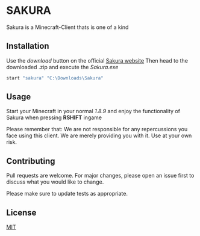 # **SAKURA**

Sakura is a Minecraft-Client thats is one of a kind 

## Installation

Use the *download* button on the official [Sakura website](https://notreasy.github.io/sakura/)
Then head to the downloaded .zip and execute the *Sakura.exe*

```bash
start "sakura" "C:\Downloads\Sakura" 
```

## Usage

Start your Minecraft in your normal *1.8.9* and enjoy the functionality of Sakura when pressing **RSHIFT** ingame



Please remember that: We are not responsible for any repercussions you face using this client.
We are merely providing you with it. Use at your own risk.


## Contributing

Pull requests are welcome. For major changes, please open an issue first
to discuss what you would like to change.

Please make sure to update tests as appropriate.

## License

[MIT](https://choosealicense.com/licenses/mit/)
